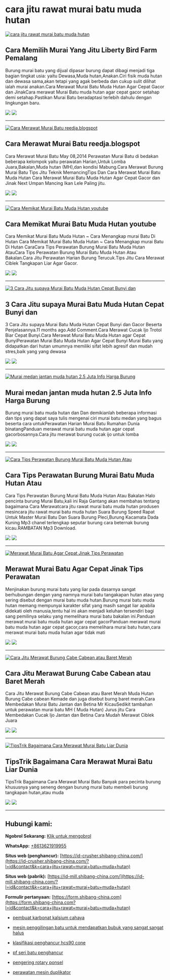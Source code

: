 # cara jitu rawat murai batu muda hutan

<a href="https://swt.shibang-china.com/?l=id&img&k=cara+jitu+rawat+murai+batu+muda+hutan" target="_blank">![cara jitu rawat murai batu muda hutan](http://static.shibang-china.com/all-800x300/539.jpg)</a>

## Cara Memilih Murai Yang Jitu Liberty Bird Farm Pemalang
Burung murai batu yang dijual dipasar burung dapat dibagi menjadi tiga bagian tingkat usia: yaitu Dewasa,Muda hutan,Anakan.Ciri fisik muda hutan dan dewasa sama,akan tetapi yang agak berbeda dan cukup sulit dilihat ialah murai anakan.Cara Merawat Murai Batu Muda Hutan Agar Cepat Gacor dan JinakCara merawat Murai Batu muda hutan agar cepat gacor setahap demi setahap.Pastikan Murai Batu beradaptasi terlebih dahulu dengan lingkungan baru.


<a href="https://whatsapp.shibangsoft.com/WhatsApp.php" target="_blank" title="WhatsApp">![](http://static.shibang-china.com/icon/whatsapp.png)</a> <a href="https://swt.shibang-china.com/?l=id&icon&k=cara+jitu+rawat+murai+batu+muda+hutan" target="_blank">![](http://static.shibang-china.com/icon/chat-id.png)</a>

---

<a href="https://swt.shibang-china.com/?l=id&img&k=cara+jitu+rawat+murai+batu+muda+hutan" target="_blank">![Cara Merawat Murai Batu reedja.blogspot](http://static.shibang-china.com/all-800x300/1467.jpg)</a>

## Cara Merawat Murai Batu reedja.blogspot
Cara Merawat Murai Batu May 08,2014 Perawatan Murai Batu di bedakan beberapa kelompok yaitu perawatan Harian,Untuk Lomba Juara,Bakalan,Muda hutan (MH),dan kondisi Mabung.Cara Merawat Burung Murai Batu Tips Jitu Teknik MemancingTips Dan Cara Merawat Murai Batu Muda Hutan Cara Merawat Murai Batu Muda Hutan Agar Cepat Gacor dan Jinak Next Umpan Mancing Ikan Lele Paling jitu.


<a href="https://whatsapp.shibangsoft.com/WhatsApp.php" target="_blank" title="WhatsApp">![](http://static.shibang-china.com/icon/whatsapp.png)</a> <a href="https://swt.shibang-china.com/?l=id&icon&k=cara+jitu+rawat+murai+batu+muda+hutan" target="_blank">![](http://static.shibang-china.com/icon/chat-id.png)</a>

---

<a href="https://swt.shibang-china.com/?l=id&img&k=cara+jitu+rawat+murai+batu+muda+hutan" target="_blank">![Cara Memikat Murai Batu Muda Hutan youtube](http://static.shibang-china.com/all-800x300/971.jpg)</a>

## Cara Memikat Murai Batu Muda Hutan youtube
Cara Memikat Murai Batu Muda Hutan ~ Cara Menangkap murai Batu Di Hutan Cara Memikat Murai Batu Muda Hutan ~ Cara Menangkap murai Batu Di Hutan CaraCara Tips Perawatan Burung Murai Batu Muda Hutan AtauCara Tips Perawatan Burung Murai Batu Muda Hutan Atau Bakalan.Cara Jitu Perawatan Harian Burung Terucuk.Tips Jitu Cara Merawat Ciblek Tangkapan Liar Agar Gacor.


<a href="https://whatsapp.shibangsoft.com/WhatsApp.php" target="_blank" title="WhatsApp">![](http://static.shibang-china.com/icon/whatsapp.png)</a> <a href="https://swt.shibang-china.com/?l=id&icon&k=cara+jitu+rawat+murai+batu+muda+hutan" target="_blank">![](http://static.shibang-china.com/icon/chat-id.png)</a>

---

<a href="https://swt.shibang-china.com/?l=id&img&k=cara+jitu+rawat+murai+batu+muda+hutan" target="_blank">![3 Cara Jitu supaya Murai Batu Muda Hutan Cepat Bunyi dan](http://static.shibang-china.com/all-800x300/87.jpg)</a>

## 3 Cara Jitu supaya Murai Batu Muda Hutan Cepat Bunyi dan
3 Cara Jitu supaya Murai Batu Muda Hutan Cepat Bunyi dan Gacor Beserta Penjelasannya.11 months ago.Add Comment.Cara Merawat Cucak Ijo Trotol Biar Cepat Bunyi.Cara Merawat Murai Batu Muda Hutan agar Cepat BunyiPerawatan Murai Batu Muda Hutan Agar Cepat Bunyi Murai Batu yang didapatkan dari hutan umumnya memiliki sifat lebih agresif dan mudah stres,baik yang yang dewasa


<a href="https://whatsapp.shibangsoft.com/WhatsApp.php" target="_blank" title="WhatsApp">![](http://static.shibang-china.com/icon/whatsapp.png)</a> <a href="https://swt.shibang-china.com/?l=id&icon&k=cara+jitu+rawat+murai+batu+muda+hutan" target="_blank">![](http://static.shibang-china.com/icon/chat-id.png)</a>

---

<a href="https://swt.shibang-china.com/?l=id&img&k=cara+jitu+rawat+murai+batu+muda+hutan" target="_blank">![Murai medan jantan muda hutan 2.5 Juta Info Harga Burung](http://static.shibang-china.com/all-800x300/1039.jpg)</a>

## Murai medan jantan muda hutan 2.5 Juta Info Harga Burung
Burung murai batu muda hutan dan Dan demikianlah beberapa informasi dan tips yang dapat saya tulis mengenai ciri murai batu medan yang bagus beserta cara untukPerawatan Harian Murai Batu Rumahan Dunia binatangPanduan merawat murai batu muda hutan agar cepat gacorbosannya.Cara jitu merawat burung cucak ijo untuk lomba


<a href="https://whatsapp.shibangsoft.com/WhatsApp.php" target="_blank" title="WhatsApp">![](http://static.shibang-china.com/icon/whatsapp.png)</a> <a href="https://swt.shibang-china.com/?l=id&icon&k=cara+jitu+rawat+murai+batu+muda+hutan" target="_blank">![](http://static.shibang-china.com/icon/chat-id.png)</a>

---

<a href="https://swt.shibang-china.com/?l=id&img&k=cara+jitu+rawat+murai+batu+muda+hutan" target="_blank">![Cara Tips Perawatan Burung Murai Batu Muda Hutan Atau](http://static.shibang-china.com/all-800x300/470.jpg)</a>

## Cara Tips Perawatan Burung Murai Batu Muda Hutan Atau
Cara Tips Perawatan Burung Murai Batu Muda Hutan Atau Bakalan Halo pencinta burung Murai Batu,kali ini Raja Gantang akan membahas tentang bagaimana Cara Merawatcara jitu rawat murai batu muda hutan produsen mesincara jitu rawat murai batu muda hutan Suara Burung Speed Rapat Untuk Master Murai Batu Dan Suara Burung Pleci,Burung Kacamata Dada Kuning Mp3 chanel terlengkap seputar burung cara beternak burung kicau.RAMBATAN Mp3 Download.


<a href="https://whatsapp.shibangsoft.com/WhatsApp.php" target="_blank" title="WhatsApp">![](http://static.shibang-china.com/icon/whatsapp.png)</a> <a href="https://swt.shibang-china.com/?l=id&icon&k=cara+jitu+rawat+murai+batu+muda+hutan" target="_blank">![](http://static.shibang-china.com/icon/chat-id.png)</a>

---

<a href="https://swt.shibang-china.com/?l=id&img&k=cara+jitu+rawat+murai+batu+muda+hutan" target="_blank">![Merawat Murai Batu Agar Cepat Jinak Tips Perawatan](http://static.shibang-china.com/all-800x300/1079.jpg)</a>

## Merawat Murai Batu Agar Cepat Jinak Tips Perawatan
Menjinakan burung murai batu yang liar pada dasarnya sangat berhubungan dengan yang namnya murai batu tangakapan hutan atau yang sering disebut dengan murai batu muda hutan.Burung murai batu muda hutan memang mempunyai karakter sifat yang masih sangat liar apabila didekati oleh manusia,tentu hal ini akan menjadi keluhan tersendiri bagi sang pemilinya selaku yang memelihara murai batu bakalan ini.Panduan merawat murai batu muda hutan agar cepat gacorPanduan merawat murai batu muda hutan agar cepat gacor,cara memelihara murai batu hutan,cara merawat murai batu muda hutan agar tidak mati


<a href="https://whatsapp.shibangsoft.com/WhatsApp.php" target="_blank" title="WhatsApp">![](http://static.shibang-china.com/icon/whatsapp.png)</a> <a href="https://swt.shibang-china.com/?l=id&icon&k=cara+jitu+rawat+murai+batu+muda+hutan" target="_blank">![](http://static.shibang-china.com/icon/chat-id.png)</a>

---

<a href="https://swt.shibang-china.com/?l=id&img&k=cara+jitu+rawat+murai+batu+muda+hutan" target="_blank">![Cara Jitu Merawat Burung Cabe Cabean atau Baret Merah](http://static.shibang-china.com/all-800x300/308.jpg)</a>

## Cara Jitu Merawat Burung Cabe Cabean atau Baret Merah
Cara Jitu Merawat Burung Cabe Cabean atau Baret Merah Muda Hutan Burung Cabe cabean Kemade dan juga disebut burng baret merah.Cara Membedakan Murai Batu Jantan dan Betina Mr KicauSedikit tambahan untuk perawatan murai batu MH ( Muda Hutan) Jurus jitu Cara Membedakan Cucak Ijo Jantan dan Betina Cara Mudah Merawat Ciblek Juara


<a href="https://whatsapp.shibangsoft.com/WhatsApp.php" target="_blank" title="WhatsApp">![](http://static.shibang-china.com/icon/whatsapp.png)</a> <a href="https://swt.shibang-china.com/?l=id&icon&k=cara+jitu+rawat+murai+batu+muda+hutan" target="_blank">![](http://static.shibang-china.com/icon/chat-id.png)</a>

---

<a href="https://swt.shibang-china.com/?l=id&img&k=cara+jitu+rawat+murai+batu+muda+hutan" target="_blank">![TipsTrik Bagaimana Cara Merawat Murai Batu Liar Dunia](http://static.shibang-china.com/all-800x300/547.jpg)</a>

## TipsTrik Bagaimana Cara Merawat Murai Batu Liar Dunia
TipsTrik Bagaimana Cara Merawat Murai Batu Banyak para pecinta burung khususnya yang seneng dengan burung murai batu membeli burung tangkapan hutan,atau muda

<a href="https://whatsapp.shibangsoft.com/WhatsApp.php" target="_blank" title="WhatsApp">![](http://static.shibang-china.com/icon/whatsapp.png)</a> <a href="https://swt.shibang-china.com/?l=id&icon&k=cara+jitu+rawat+murai+batu+muda+hutan" target="_blank">![](http://static.shibang-china.com/icon/chat-id.png)</a>

---
## Hubungi kami:

**Ngobrol Sekarang:** [Klik untuk mengobrol](https://swt.shibang-china.com?l=id&contact&k=cara+jitu+rawat+murai+batu+muda+hutan)

**WhatsApp:**  [+8613621919955](https://whatsapp.shibangsoft.com/WhatsApp.php)

**Situs web (penghancur):** [https://id-crusher.shibang-china.com/](https://id-crusher.shibang-china.com/?l=id&contact&k=cara+jitu+rawat+murai+batu+muda+hutan)

**Situs web (pabrik):** [https://id-mill.shibang-china.com/](https://id-mill.shibang-china.com/?l=id&contact&k=cara+jitu+rawat+murai+batu+muda+hutan)

**Formulir pertanyaan:** [https://form.shibang-china.com](https://form.shibang-china.com?l=id&contact&k=cara+jitu+rawat+murai+batu+muda+hutan)

* [pembuat karbonat kalsium cahaya](../33/pembuat%20karbonat%20kalsium%20cahaya.md)

* [mesin penggilingan batu untuk mendapatkan bubuk yang sangat sangat halus](../40/mesin%20penggilingan%20batu%20untuk%20mendapatkan%20bubuk%20yang%20sangat%20sangat%20halus.md)

* [klasifikasi penghancur hcs90 cone](../33/klasifikasi%20penghancur%20hcs90%20cone.md)

* [pf seri batu penghancur](../35/pf%20seri%20batu%20penghancur.md)

* [pengering rotary ponsel](../34/pengering%20rotary%20ponsel.md)

* [perawatan mesin duplikator](../32/perawatan%20mesin%20duplikator.md)